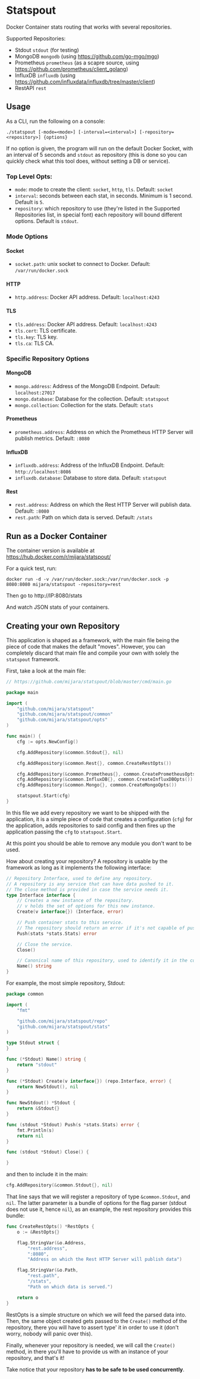 Statspout
=========

Docker Container stats routing that works with several repositories. 

Supported Repositories:

- Stdout `stdout` (for testing)
- MongoDB `mongodb` (using https://github.com/go-mgo/mgo)
- Prometheus `prometheus` (as a scapre source, using https://github.com/prometheus/client_golang)
- InfluxDB `influxdb` (using https://github.com/influxdata/influxdb/tree/master/client)
- RestAPI `rest`


## Usage

As a CLI, run the following on a console:

```
./statspout [-mode=<mode>] [-interval=<interval>] [-repository=<repository>] {options}
```

If no option is given, the program will run on the default Docker Socket, with an interval of 5 seconds and `stdout` as
repository (this is done so you can quickly check what this tool does, without setting a DB or service).


### Top Level Opts:
- `mode`: mode to create the client: `socket`, `http`, `tls`. Default: `socket`
- `interval`: seconds between each stat, in seconds. Minimum is 1 second. Default is `5`.
- `repository`: which repository to use (they're listed in the Supported Repositories list, in special font)
                each repository will bound different options. Default is `stdout`.


### Mode Options

#### Socket

- `socket.path`: unix socket to connect to Docker. Default: `/var/run/docker.sock`

#### HTTP

- `http.address`: Docker API address. Default: `localhost:4243`

#### TLS

- `tls.address`: Docker API address. Default: `localhost:4243`
- `tls.cert`: TLS certificate.
- `tls.key`: TLS key.
- `tls.ca`: TLS CA.


### Specific Repository Options


#### MongoDB
- `mongo.address`: Address of the MongoDB Endpoint. Default: `localhost:27017`
- `mongo.database`: Database for the collection. Default: `statspout`
- `mongo.collection`: Collection for the stats. Default: `stats`


#### Prometheus
- `prometheus.address`: Address on which the Prometheus HTTP Server will publish metrics. Default: `:8080`


#### InfluxDB
- `influxdb.address`: Address of the InfluxDB Endpoint. Default: `http://localhost:8086`
- `influxdb.database`: Database to store data. Default: `statspout`


#### Rest
- `rest.address`: Address on which the Rest HTTP Server will publish data. Default: `:8080`
- `rest.path`: Path on which data is served. Default: `/stats`

## Run as a Docker Container

The container version is available at https://hub.docker.com/r/mijara/statspout/

For a quick test, run:

```
docker run -d -v /var/run/docker.sock:/var/run/docker.sock -p 8080:8080 mijara/statspout -repository=rest
```

Then go to http://IP:8080/stats

And watch JSON stats of your containers.

## Creating your own Repository

This application is shaped as a framework, with the main file being the piece of code that makes the default "moves". 
However, you can completely discard that main file and compile your own with solely the `statspout` framework.

First, take a look at the main file:

```go
// https://github.com/mijara/statspout/blob/master/cmd/main.go

package main

import (
	"github.com/mijara/statspout"
	"github.com/mijara/statspout/common"
	"github.com/mijara/statspout/opts"
)

func main() {
	cfg := opts.NewConfig()

	cfg.AddRepository(&common.Stdout{}, nil)

	cfg.AddRepository(&common.Rest{}, common.CreateRestOpts())

	cfg.AddRepository(&common.Prometheus{}, common.CreatePrometheusOpts())
	cfg.AddRepository(&common.InfluxDB{}, common.CreateInfluxDBOpts())
	cfg.AddRepository(&common.Mongo{}, common.CreateMongoOpts())

	statspout.Start(cfg)
}
```   

In this file we add every repository we want to be shipped with the application, it is a simple piece of code that
creates a configuration (`cfg`) for the application, adds repositories to said config and then fires up the application 
passing the `cfg` to `statspout.Start`.

At this point you should be able to remove any module you don't want to be used.

How about creating your repository? A repository is usable by the framework as long as it implements the following
interface:

```go
// Repository Interface, used to define any repository.
// A repository is any service that can have data pushed to it.
// The close method is provided in case the service needs it.
type Interface interface {
	// Creates a new instance of the repository.
	// v holds the set of options for this new instance.
	Create(v interface{}) (Interface, error)

	// Push container stats to this service.
	// The repository should return an error if it's not capable of pushing the stats.
	Push(stats *stats.Stats) error

	// Close the service.
	Close()

	// Canonical name of this repository, used to identify it in the command line flags.
	Name() string
}

```

For example, the most simple repository, Stdout:

```go
package common

import (
	"fmt"

	"github.com/mijara/statspout/repo"
	"github.com/mijara/statspout/stats"
)

type Stdout struct {
}

func (*Stdout) Name() string {
	return "stdout"
}

func (*Stdout) Create(v interface{}) (repo.Interface, error) {
	return NewStdout(), nil
}

func NewStdout() *Stdout {
	return &Stdout{}
}

func (stdout *Stdout) Push(s *stats.Stats) error {
	fmt.Println(s)
	return nil
}

func (stdout *Stdout) Close() {

}
```

and then to include it in the main:

```go
cfg.AddRepository(&common.Stdout{}, nil)
```

That line says that we will register a repository of type `&common.Stdout`, and `nil`. The latter parameter is a bundle
of options for the flag parser (stdout does not use it, hence `nil`), as an example, the rest repository provides this
bundle:

```go
func CreateRestOpts() *RestOpts {
	o := &RestOpts{}

	flag.StringVar(&o.Address,
		"rest.address",
		":8080",
		"Address on which the Rest HTTP Server will publish data")

	flag.StringVar(&o.Path,
		"rest.path",
		"/stats",
		"Path on which data is served.")

	return o
}
```

RestOpts is a simple structure on which we will feed the parsed data into. Then, the same object created gets passed
to the `Create()` method of the repository, there you will have to assert type' it in order to use it (don't worry, 
nobody will panic over this).

Finally, whenever your repository is needed, we will call the `Create()` method, in there you'll have to provide us
with an instance of your repository, and that's it!

Take notice that your repository **has to be safe to be used concurrently**.
